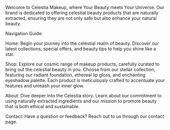 Welcome to Celestia Makeup, where Your Beauty meets Your Universe. Our brand is dedicated to offering celestial beauty products that are naturally extracted, ensuring they are not only safe but also enhance your natural beauty.

Navigation Guide:

Home: Begin your journey into the celestial realm of beauty. Discover our latest collections, special offers, and beauty tips to help you shine like a star.

Shop: Explore our cosmic range of makeup products, carefully curated to bring out the celestial beauty in you. Choose from our stellar collection, featuring our radiant foundation, ethereal lip gloss, and enchanting eyeshadow palette. Each product is meticulously crafted to accentuate your features and unleash your inner glow.

About: Dive deeper into the Celestia story. Learn about our commitment to using naturally extracted ingredients and our mission to promote beauty that is both ethical and sustainable.

Contact: Have a question or feedback? Reach out to us through our contact page. 
